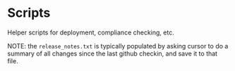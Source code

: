 # Scripts

Helper scripts for deployment, compliance checking, etc.

NOTE: the `release_notes.txt` is typically populated by asking cursor to do a summary of all changes since the last github checkin, and save it to that file.
